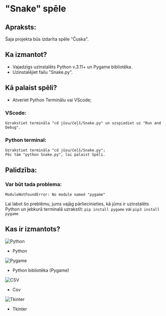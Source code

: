 # "Snake" spēle

## Apraksts:
Šaja projekta būs izdarīta spēle "Čuska".

## Ka izmantot?
* Vajadzīgs uzinstalēts Python v.3.11+ un Pygame bibliotēka.
* Uzinstalējiet failu "Snake.py".

## Kā palaist spēli?
* Atveriet Python Terminālu vai VScode;
### VScode:
    Uzrakstiet termināla "cd jūsu/čeļš/Snake.py" un uzspiediet uz "Run and Debug".

### Python terminal:
    Uzrakstiet termināla "cd jūsu/čeļš/Snake.py";
    Pēc tām "python Snake.py", lai palaist Spēli.

## Palidzība:
### Var būt tada problema:
    ModuleNotFoundError: No module named "pygame"
Lai labot šo preblēmu, jums vajāg pārliecinieties, kā jūms ir uzinstalēts Python un jebkurā terminalā uzrakstīt:
```pip install pygame``` vai ```pip3 install pygame```

## Kas ir izmantots?

![Python](https://i0.wp.com/junilearning.com/wp-content/uploads/2020/06/python-programming-language.webp?fit=300%2C300&ssl=1)
* Python

![Pygame](https://miro.medium.com/v2/resize:fit:500/0*u3nCXIUG_qECy95g.png)
* Python bibliotēka (Pygame)

![CSV](https://encrypted-tbn0.gstatic.com/images?q=tbn:ANd9GcRlPTscaWLn5d--o_ViMJxVtlr_b94C8FXA2w&s)
* Csv

![Tkinter](https://encrypted-tbn0.gstatic.com/images?q=tbn:ANd9GcTOOI8KN6PUw_Vn7INUU1PlAOLu858XJMVXwg&s)
* Tkinter


